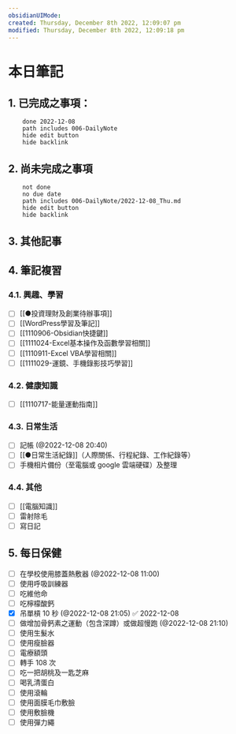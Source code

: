 ```yaml
---
obsidianUIMode: 
created: Thursday, December 8th 2022, 12:09:07 pm
modified: Thursday, December 8th 2022, 12:09:18 pm
---
```

# 本日筆記



## 1. 已完成之事項：
```tasks
	done 2022-12-08
	path includes 006-DailyNote
	hide edit button 
	hide backlink
```

## 2. 尚未完成之事項
```tasks
	not done
	no due date
	path includes 006-DailyNote/2022-12-08_Thu.md
	hide edit button 
	hide backlink
```

## 3. 其他記事

## 4. 筆記複習
### 4.1. 興趣、學習
- [ ] [[●投資理財及創業待辦事項]]
- [ ] [[WordPress學習及筆記]]
- [ ] [[1110906-Obsidian快捷鍵]]
- [ ] [[1111024-Excel基本操作及函數學習相關]]
- [ ] [[1110911-Excel VBA學習相關]]
- [ ] [[1111029-運鏡、手機錄影技巧學習]]

### 4.2. 健康知識
- [ ] [[1110717-能量運動指南]]

### 4.3. 日常生活
- [ ] 記帳 (@2022-12-08 20:40)
- [ ] [[●日常生活紀錄]]（人際關係、行程紀錄、工作紀錄等）
- [ ] 手機相片備份（至電腦或 google 雲端硬碟）及整理

### 4.4. 其他
- [ ] [[電腦知識]]
- [ ] 雷射除毛
- [ ] 寫日記

## 5. 每日保健
- [ ] 在學校使用膝蓋熱敷器 (@2022-12-08 11:00)
- [ ] 使用呼吸訓練器
- [ ] 吃維他命
- [ ] 吃檸檬酸鈣
- [x] 吊單槓 10 秒 (@2022-12-08 21:05) ✅ 2022-12-08
- [ ] 做增加骨鈣素之運動（包含深蹲）或做超慢跑 (@2022-12-08 21:10)
- [ ] 使用生髮水
- [ ] 使用瘦臉器
- [ ] 電療額頭
- [ ] 轉手 108 次
- [ ] 吃一把胡桃及一匙芝麻
- [ ] 喝乳清蛋白
- [ ] 使用滾輪
- [ ] 使用面膜毛巾敷臉
- [ ] 使用敷臉機
- [ ] 使用彈力繩